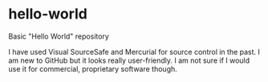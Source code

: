 # hello-world
Basic "Hello World" repository

I have used Visual SourceSafe and Mercurial for source control in the past. I am new to GitHub but it looks really user-friendly. I am not sure if I would use it for commercial, proprietary software though.
